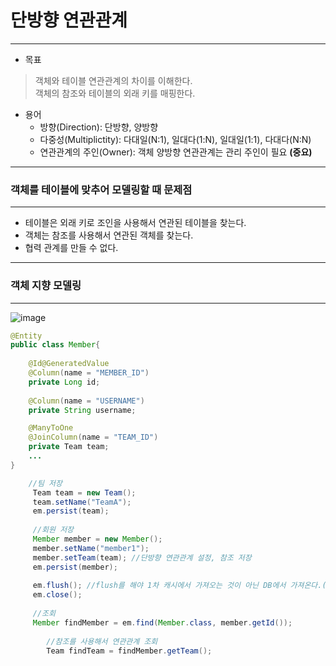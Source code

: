# 단방향 연관관계
***
* 목표
> 객체와 테이블 연관관계의 차이를 이해한다.  
> 객체의 참조와 테이블의 외래 키를 매핑한다.
* 용어
    * 방향(Direction): 단방향, 양방향
    * 다중성(Multiplictity): 다대일(N:1), 일대다(1:N), 일대일(1:1), 다대다(N:N)
    * 연관관계의 주인(Owner): 객체 양방향 연관관계는 관리 주인이 필요 **(중요)**

***
### 객체를 테이블에 맞추어 모델링할 때 문제점
***

* 테이블은 외래 키로 조인을 사용해서 연관된 테이블을 찾는다.
* 객체는 참조를 사용해서 연관된 객체를 찾는다.
* 협력 관계를 만들 수 없다.
***
### 객체 지향 모델링
*** 
![image](https://user-images.githubusercontent.com/94179449/216910857-2a5b1432-37c4-479c-aedf-c68e4b0741c5.png)
```java
@Entity
public class Member{
    
    @Id@GeneratedValue
    @Column(name = "MEMBER_ID")
    private Long id;
 
    @Column(name = "USERNAME")
    private String username;

    @ManyToOne
    @JoinColumn(name = "TEAM_ID")
    private Team team;
    ...
}
```
```java
    //팀 저장
     Team team = new Team();
     team.setName("TeamA");
     em.persist(team);
     
     //회원 저장
     Member member = new Member();
     member.setName("member1");
     member.setTeam(team); //단방향 연관관계 설정, 참조 저장
     em.persist(member);
     
     em.flush(); //flush를 해야 1차 캐시에서 가져오는 것이 아닌 DB에서 가져온다.(select 쿼리 발생) 
     em.close();
     
     //조회
     Member findMember = em.find(Member.class, member.getId());
             
        //참조를 사용해서 연관관계 조회
        Team findTeam = findMember.getTeam();
```
